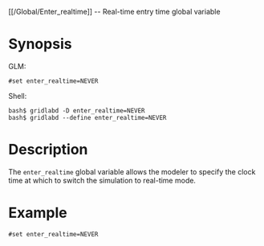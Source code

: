 [[/Global/Enter_realtime]] -- Real-time entry time global variable

# Synopsis

GLM:

~~~
#set enter_realtime=NEVER
~~~

Shell:

~~~
bash$ gridlabd -D enter_realtime=NEVER
bash$ gridlabd --define enter_realtime=NEVER
~~~

# Description

The `enter_realtime` global variable allows the modeler to specify the clock time at which to switch the simulation to real-time mode.

# Example

~~~
#set enter_realtime=NEVER
~~~
